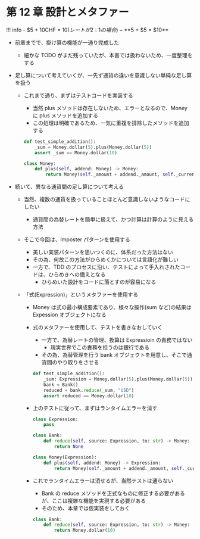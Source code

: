 # 第 12 章 設計とメタファー

<!-- prettier-ignore -->
!!! info
    -   $5 + 10CHF = $10 (レートが 2:1 の場合)
    -   **$5 + $5 = $10**

-   前章までで、掛け算の機能が一通り完成した
    -   細かな TODO がまだ残っていたが、本書では扱わないため、一度整理をする
-   足し算について考えていくが、一先ず通貨の違いを意識しない単純な足し算を扱う

    -   これまで通り、まずはテストコードを実装する

        -   当然 plus メソッドは存在しないため、エラーとなるので、Money に plus メソッドを追加する
        -   この処理は明確であるため、一気に重複を排除したメソッドを追加する

        ```python
        def test_simple_addition():
            _sum = Money.dollar(5).plus(Money.dollar(5))
            assert _sum == Money.dollar(10)

        class Money:
            def plus(self, addend: Money) -> Money:
                return Money(self._amount + addend._amount, self._currency)
        ```

-   続いて、異なる通貨間の足し算について考える

    -   当然、複数の通貨を扱っていることほとんど意識しないようなコードにしたい
        -   通貨間の為替レートを簡単に扱えて、かつ計算は計算のように見える方法
    -   そこで今回は、Imposter パターンを使用する
        -   美しい実装パターンを思いつくのに、体系だった方法はない
        -   その為、何故この方法がひらめくかについては言語化が難しい
        -   一方で、TDD のプロセスに沿い、テストによって手入れされたコードは、ひらめきへの備えとなる
            -   ひらめいた設計をコードに落とすのが容易になる
    -   「式(Expression)」というメタファーを使用する

        -   Money は式の最小構成要素であり、様々な操作(sum など)の結果は Expession オブジェクトになる
        -   式のメタファーを使用して、テストを書きなおしていく
            -   一方で、為替レートの管理、換算は Expressioin の責務ではない
                -   現実世界でこの責務を担うのは銀行である
            -   その為、為替管理を行う bank オブジェクトを用意し、そこで通貨間のやり取りをさせる
            ```python
            def test_simple_addition():
                _sum: Expression = Money.dollar(5).plus(Money.dollar(5))
                bank = Bank()
                reduced = bank.reduce(_sum, "USD")
                assert reduced == Money.dollar(10)
            ```
        -   上のテストに従って、まずはランタイムエラーを消す

            ```python
            class Expression:
                pass

            class Bank:
                def reduce(self, source: Expression, to: str) -> Money:
                    return None

            class Money(Expression):
                def plus(self, addend: Money) -> Expression:
                    return Money(self._amount + addend._amount, self._currency)
            ```

        -   これでランタイムエラーは消せるが、当然テストは通らない

            -   Bank の reduce メソッドを正式なものに修正する必要があるが、ここは複雑な機能を実現する必要がある
            -   そのため、本章では仮実装をしておく

            ```python
            class Bank:
                def reduce(self, source: Expression, to: str) -> Money:
                    return Money.dollar(10)
            ```
